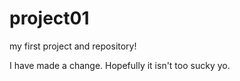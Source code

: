 # project01
my first project and repository! 

I have made a change. Hopefully it isn't too sucky yo.

